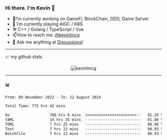### Hi there. I'm Kevin 👋

- 🔭I’m currently working on GameFi, BlockChain, DDD, Game Server
- 🌱 I’m currently playing AIGC / K8S
-   :hammer_and_pick: C++ / Golang / TypeScript / Vue
- 📫How to reach me: [@kevinlincg](https://twitter.com/kevinlincg) 
-   :thought_balloon: Ask me anything at [Discussions](https://github.com/kevinlincg/kevinlincg/issues/new)!

---

📈 my github stats

<p align="center"> <img src="https://github-readme-stats-ouuan.vercel.app/api?username=kevinlincg&theme=dark&show_icons=true&count_private=true" alt="kevinlincg" />

---

#### :bar_chart: 

<!--START_SECTION:waka-->

```txt
From: 09 November 2022 - To: 22 August 2024

Total Time: 775 hrs 42 mins

Go                  708 hrs 6 mins  >>>>>>>>>>>>>>>>>>>>>>>--   91.29 %
YAML                14 hrs 35 mins  -------------------------   01.88 %
TOML                7 hrs 25 mins   -------------------------   00.96 %
Text                7 hrs 13 mins   -------------------------   00.93 %
Batchfile           7 hrs 12 mins   -------------------------   00.93 %
```

<!--END_SECTION:waka-->
